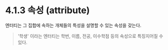 # 4.1.3 속성 (attribute)

엔터티는 그 집합에 속하는 개체들의 특성을 설명할 수 있는 속성을 갖는다.

> '학생' 이라는 엔터티는 학번, 이름, 전공, 이수학점 등의 속성으로 특징지어질 수 있다.
